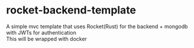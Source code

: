 # rocket-backend-template
 A simple mvc template that uses Rocket(Rust) for the backend + mongodb with JWTs for authentication\
 This will be wrapped with docker
